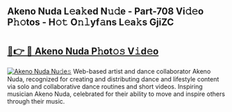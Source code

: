 ## Akeno Nuda L𝚎a𝚔ed N𝚞𝚍e - Part-708 Vi𝚍𝚎o P𝚑𝚘tos - H𝚘𝚝 O𝚗𝚕yf𝚊ns L𝚎a𝚔s GjiZC

# <h2><a href="http://kf5jeu.oniu.top/?m=Akeno+Nuda">🔗👉 🔴 Akeno Nuda P𝚑ot𝚘𝚜 V𝚒d𝚎o</a></h2>

[![Akeno Nuda Nu𝚍e𝚜](https://i.imgur.com/0qMVB7G.gif)](http://kf5jeu.oniu.top/?m=Akeno+Nuda)
Web-based artist and dance collaborator Akeno Nuda, recognized for creating and distributing dance and lifestyle content via solo and collaborative dance routines and short videos. Inspiring musician Akeno Nuda, celebrated for their ability to move and inspire others through their music.  

